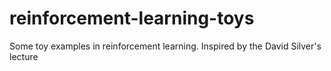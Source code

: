 # reinforcement-learning-toys
Some toy examples in reinforcement learning. Inspired by the David Silver's lecture
